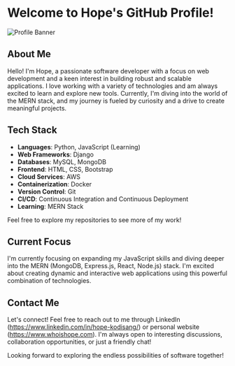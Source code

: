 # Welcome to Hope's GitHub Profile!

![Profile Banner](link_to_your_banner_image)

## About Me

Hello! I'm Hope, a passionate software developer with a focus on web development and a keen interest in building 
robust and scalable applications. I love working with a variety of technologies and am always excited to learn and explore new tools. 
Currently, I'm diving into the world of the MERN stack, and my journey is fueled by curiosity and a drive to create meaningful projects.

## Tech Stack

- **Languages**: Python, JavaScript (Learning)
- **Web Frameworks**: Django
- **Databases**: MySQL, MongoDB
- **Frontend**: HTML, CSS, Bootstrap
- **Cloud Services**: AWS
- **Containerization**: Docker
- **Version Control**: Git
- **CI/CD**: Continuous Integration and Continuous Deployment
- **Learning**: MERN Stack


Feel free to explore my repositories to see more of my work!

## Current Focus

I'm currently focusing on expanding my JavaScript skills and diving deeper into the MERN (MongoDB, Express.js, React, Node.js) stack. 
I'm excited about creating dynamic and interactive web applications using this powerful combination of technologies.

## Contact Me

Let's connect! Feel free to reach out to me through LinkedIn (https://www.linkedin.com/in/hope-kodisang/) or 
personal website (https://www.whoishope.com). I'm always open to interesting discussions, collaboration opportunities, 
or just a friendly chat!

Looking forward to exploring the endless possibilities of software together!

